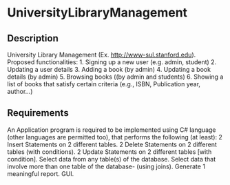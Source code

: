 # UniversityLibraryManagement


## Description
University Library Management (Ex. http://www-sul.stanford.edu).
Proposed functionalities:
    1. Signing up a new user (e.g. admin, student)
    2. Updating a user details
    3. Adding a book (by admin)
    4. Updating a book details (by admin)
    5. Browsing books ((by admin and students)
    6. Showing a list of books that satisfy certain criteria (e.g., ISBN, Publication year, author…)

## Requirements
An Application program is required to be implemented using C# language (other languages are permitted too), that performs the following (at least):
    2 Insert Statements on 2 different tables.
    2 Delete Statements on 2 different tables (with conditions).
    2 Update Statements on 2 different tables [with condition].
    Select data from any table(s) of the database.
    Select data that involve more than one table of the database- (using joins).
    Generate 1 meaningful report.
    GUI. 
